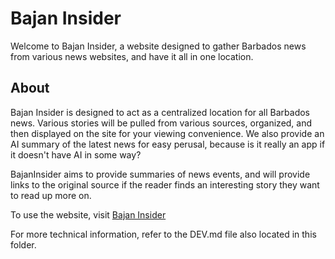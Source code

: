 # Bajan Insider

Welcome to Bajan Insider, a website designed to gather Barbados news from various news websites, and have it all in one location.

## About

Bajan Insider is designed to act as a centralized location for all Barbados news.
Various stories will be pulled from various sources, organized, and then displayed on the site for your viewing convenience.
We also provide an AI summary of the latest news for easy perusal, because is it really an app if it doesn't have AI in some way?

BajanInsider aims to provide summaries of news events, and will provide links to the original source if the reader finds an interesting story they want to read up more on.

To use the website, visit [Bajan Insider](https://bajaninsider.onrender.com)

For more technical information, refer to the DEV.md file also located in this folder.
